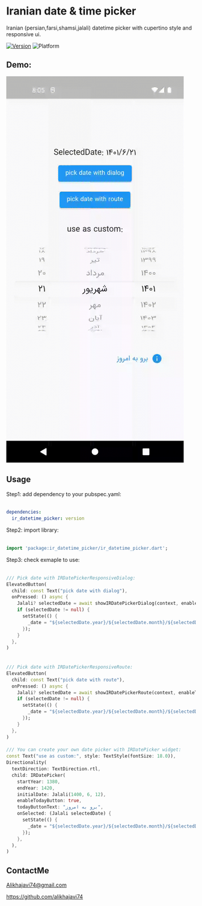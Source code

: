 # Iranian date & time picker

Iranian (persian,farsi,shamsi,jalali) datetime picker with cupertino style and responsive ui.


[![Version](https://img.shields.io/pub/v/ir_datetime_picker?color=007AFF)](https://pub.dev/packages/ir_datetime_picker)
![Platform](https://img.shields.io/badge/platform-android%20%7C%20ios-brightgreen)

## Demo:
![Demo](https://github.com/alikhajavi74/ir_datetime_picker/blob/master/demo/demo.gif)


## Usage

Step1: add dependency to your pubspec.yaml:

```yaml

dependencies:
  ir_datetime_picker: version

```

Step2: import library:

```dart

import 'package:ir_datetime_picker/ir_datetime_picker.dart';

```

Step3: check exmaple to use:

```dart

/// Pick date with IRDatePickerResponsiveDialog:
ElevatedButton(
  child: const Text("pick date with dialog"),
  onPressed: () async {
    Jalali? selectedDate = await showIRDatePickerDialog(context, enableTodayButton: true);
    if (selectedDate != null) {
      setState(() {
        _date = "${selectedDate.year}/${selectedDate.month}/${selectedDate.day}";
      });
    }
  },
)


/// Pick date with IRDatePickerResponsiveRoute:
ElevatedButton(
  child: const Text("pick date with route"),
  onPressed: () async {
    Jalali? selectedDate = await showIRDatePickerRoute(context, enableTodayButton: true);
    if (selectedDate != null) {
      setState(() {
        _date = "${selectedDate.year}/${selectedDate.month}/${selectedDate.day}";
      });
    }
  },
)

/// You can create your own date picker with IRDatePicker widget:
const Text("use as custom:", style: TextStyle(fontSize: 18.0)),
Directionality(
  textDirection: TextDirection.rtl,
  child: IRDatePicker(
    startYear: 1380,
    endYear: 1420,
    initialDate: Jalali(1400, 6, 12),
    enableTodayButton: true,
    todayButtonText: "برو به امروز",
    onSelected: (Jalali selectedDate) {
      setState(() {
        _date = "${selectedDate.year}/${selectedDate.month}/${selectedDate.day}";
      });
    },
  ),
)

```

## ContactMe

Alikhajavi74@gmail.com

https://github.com/alikhajavi74